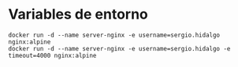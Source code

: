 # Variables de entorno
```
docker run -d --name server-nginx -e username=sergio.hidalgo nginx:alpine
docker run -d --name server-nginx -e username=sergio.hidalgo -e timeout=4000 nginx:alpine
```